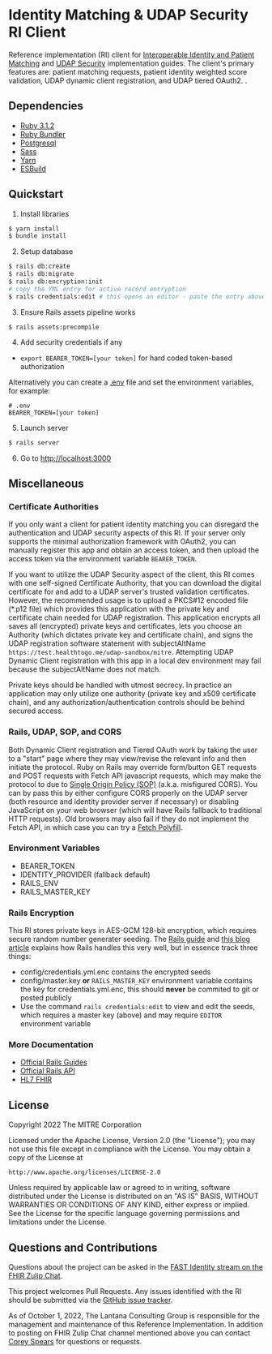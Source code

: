 # Identity Matching & UDAP Security RI Client
Reference implementation (RI) client for [Interoperable Identity and Patient Matching](http://build.fhir.org/ig/HL7/fhir-identity-matching-ig/) and [UDAP Security](https://build.fhir.org/ig/HL7/fhir-udap-security-ig/) implementation guides. The client's primary features are: patient matching requests, patient identity weighted score validation, UDAP dynamic client registration, and UDAP tiered OAuth2. .

## Dependencies
 - [Ruby 3.1.2](https://www.ruby-lang.org/en/)
 - [Ruby Bundler](https://bundler.io)
 - [Postgresql](https://www.postgresql.org/)
 - [Sass](https://sass-lang.com/)
 - [Yarn](https://yarnpkg.com/)
 - [ESBuild](https://esbuild.github.io/)

## Quickstart
1. Install libraries
```bash
$ yarn install
$ bundle install
```

2. Setup database
```bash
$ rails db:create
$ rails db:migrate
$ rails db:encryption:init
# copy the YML entry for active record encryption
$ rails credentials:edit # this opens an editor - paste the entry above here
```

3. Ensure Rails assets pipeline works
```
$ rails assets:precompile
```

4. Add security credentials if any
 - `export BEARER_TOKEN=[your token]` for hard coded token-based authorization

Alternatively you can create a [.env](https://github.com/bkeepers/dotenv#usage) file and set the environment variables, for example:
```dotenv
# .env
BEARER_TOKEN=[your token]
```

5. Launch server
```bash
$ rails server
```

6. Go to <http://localhost:3000>

## Miscellaneous
### Certificate Authorities
If you only want a client for patient identity matching you can disregard the authentication and UDAP security aspects of this RI. If your server only supports the minimal authorization framework with OAuth2, you can manually register this app and obtain an access token, and then upload the access token via the environment variable `BEARER_TOKEN`.

If you want to utilize the UDAP Security aspect of the client, this RI comes with one self-signed Certificate Authority, that you can download the digital certificate for and add to a UDAP server's trusted validation certificates. However, the recommended usage is to upload a PKCS#12 encoded file (*.p12 file) which provides this application with the private key and certificate chain needed for UDAP registration. This application encrypts all saves all (encrypted) private keys and certificates, lets you choose an Authority (which dictates private key and certificate chain), and signs the UDAP registration software statement with subjectAltName `https://test.healthtogo.me/udap-sandbox/mitre`. Attempting UDAP Dynamic Client registration with this app in a local dev environment may fail because the subjectAltName does not match.

Private keys should be handled with utmost secrecy. In practice an application may only utilize one authority (private key and x509 certificate chain), and any authorization/authentication controls should be behind secured access.

### Rails, UDAP, SOP, and CORS
Both Dynamic Client registration and Tiered OAuth work by taking the user to a "start" page where they may view/revise the relevant info and then initiate the protocol. Ruby on Rails may override form/button GET requests and POST requests with Fetch API javascript requests, which may make the protocol to due to [Single Origin Policy (SOP)](https://developer.mozilla.org/en-US/docs/Web/Security/Same-origin_policy) (a.k.a. misfigured CORS). You can by pass this by either configure CORS properly on the UDAP server (both resource and identity provider server if necessary) or disabling JavaScript on your web browser (which will have Rails fallback to traditional HTTP requests). Old browsers may also fail if they do not implement the Fetch API, in which case you can try a [Fetch Polyfill](https://github.com/github/fetch).

### Environment Variables
 - BEARER_TOKEN
 - IDENTITY_PROVIDER (fallback default)
 - RAILS_ENV
 - RAILS_MASTER_KEY

### Rails Encryption
This RI stores private keys in AES-GCM 128-bit encryption, which requires secure random number generater seeding. The
[Rails guide](https://guides.rubyonrails.org/active_record_encryption.html) and [this blog article](https://blog.saeloun.com/2019/10/10/rails-6-adds-support-for-multi-environment-credentials.html)
explains how Rails handles this very well, but in essence track three things:
 - config/credentials.yml.enc contains the encrypted seeds
 - config/master.key **or** `RAILS_MASTER_KEY` environment variable contains the key for credentials.yml.enc, this should **never** be commited to git or posted publicly
 - Use the command `rails credentials:edit` to view and edit the seeds, which requires a master key (above) and may require `EDITOR` environment variable

### More Documentation
 - [Official Rails Guides](https://guides.rubyonrails.org/)
 - [Official Rails API](https://api.rubyonrails.org/)
 - [HL7 FHIR](https://build.fhir.org/documentation.html)

## License

Copyright 2022 The MITRE Corporation

Licensed under the Apache License, Version 2.0 (the "License"); you may not use this file except in compliance with the License. You may obtain a copy of the License at
```
http://www.apache.org/licenses/LICENSE-2.0
```
Unless required by applicable law or agreed to in writing, software distributed under the License is distributed on an "AS IS" BASIS, WITHOUT WARRANTIES OR CONDITIONS OF ANY KIND, either express or implied. See the License for the specific language governing permissions and limitations under the License.


## Questions and Contributions
Questions about the project can be asked in the [FAST Identity stream on the FHIR Zulip Chat](https://chat.fhir.org/#narrow/stream/294750-FHIR-at-Scale-Taskforce-.28FAST.29.3A-Identity).

This project welcomes Pull Requests. Any issues identified with the RI should be submitted via the [GitHub issue tracker](https://github.com/HL7-FAST/identity-matching-ri-client/issues).

As of October 1, 2022, The Lantana Consulting Group is responsible for the management and maintenance of this Reference Implementation.
In addition to posting on FHIR Zulip Chat channel mentioned above you can contact [Corey Spears](mailto:corey.spears@lantanagroup.com) for questions or requests.
